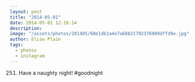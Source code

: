 ```yaml
---
layout: post
title: "2014-05-01"
date: 2014-05-01 12:16:14
description: 
image: "/assets/photos/201405/88e1db2a4e7a68821792376909dffd9e.jpg"
author: Elise Plain
tags: 
  - photos
  - instagram
---
```


251. Have a naughty night! #goodnight
<p></p>
